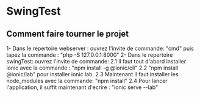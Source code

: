 # SwingTest
 
## Comment faire tourner le projet

1- Dans le repertoire webserver : ouvrez l'invite de commande: "cmd" puis tapez la commande : "php -S 127.0.0.1:8000"
2- Dans le repertoire swingTest: ouvrez l'invite de commande:
2.1 Il faut tout d'abord installer ionic avec la commande : "npm install -g @ionic/cli"
2.2 "npm install @ionic/lab" pour installer ionic lab.
2.3 Maintenant Il faut installer les node_modules avec la commande: "npm install"
2.4 Pour lancer l'application, il suffit maintenant d'ecrire : "ionic serve --lab"
